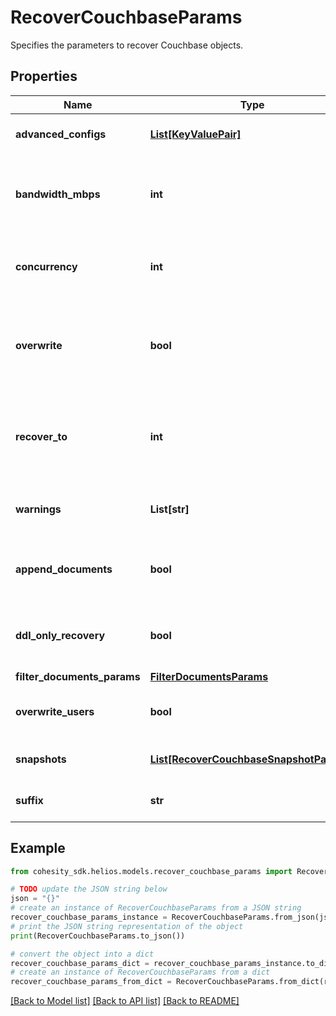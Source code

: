 # RecoverCouchbaseParams

Specifies the parameters to recover Couchbase objects.

## Properties

Name | Type | Description | Notes
------------ | ------------- | ------------- | -------------
**advanced_configs** | [**List[KeyValuePair]**](KeyValuePair.md) | Specifies the advanced configuration for a recovery job. | [optional] 
**bandwidth_mbps** | **int** | Specifies the maximum network bandwidth that each concurrent IO Stream can use for exchanging data with the cluster. | [optional] 
**concurrency** | **int** | Specifies the maximum number of concurrent IO Streams that will be created to exchange data with the cluster. | [optional] 
**overwrite** | **bool** | Set to true to overwrite an existing object at the destination. If set to false, and the same object exists at the destination, then recovery will fail for that object. | [optional] 
**recover_to** | **int** | Specifies the &#39;Source Registration ID&#39; of the source where the objects are to be recovered. If this is not specified, the recovery job will recover to the original location. | [optional] 
**warnings** | **List[str]** | This field will hold the warnings in cases where the job status is SucceededWithWarnings. | [optional] [readonly] 
**append_documents** | **bool** | If set to true, docuements from the bucket being recovered will be appended into the bucket at the destination. | [optional] 
**ddl_only_recovery** | **bool** | Set to true to recover only the bucket configurations. No documents will be recovered. | [optional] 
**filter_documents_params** | [**FilterDocumentsParams**](FilterDocumentsParams.md) |  | 
**overwrite_users** | **bool** | If set to true existing users will be replaced with users from the bucket being recovered. | [optional] 
**snapshots** | [**List[RecoverCouchbaseSnapshotParams]**](RecoverCouchbaseSnapshotParams.md) | Specifies the local snapshot ids of the Objects to be recovered. | 
**suffix** | **str** | A suffix that is to be applied to all recovered objects. | [optional] 

## Example

```python
from cohesity_sdk.helios.models.recover_couchbase_params import RecoverCouchbaseParams

# TODO update the JSON string below
json = "{}"
# create an instance of RecoverCouchbaseParams from a JSON string
recover_couchbase_params_instance = RecoverCouchbaseParams.from_json(json)
# print the JSON string representation of the object
print(RecoverCouchbaseParams.to_json())

# convert the object into a dict
recover_couchbase_params_dict = recover_couchbase_params_instance.to_dict()
# create an instance of RecoverCouchbaseParams from a dict
recover_couchbase_params_from_dict = RecoverCouchbaseParams.from_dict(recover_couchbase_params_dict)
```
[[Back to Model list]](../README.md#documentation-for-models) [[Back to API list]](../README.md#documentation-for-api-endpoints) [[Back to README]](../README.md)


